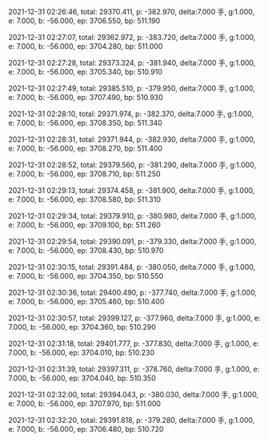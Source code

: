 2021-12-31 02:26:46, total: 29370.411, p: -382.970, delta:7.000 手, g:1.000, e: 7.000, b: -56.000, ep: 3706.550, bp: 511.190

2021-12-31 02:27:07, total: 29362.972, p: -383.720, delta:7.000 手, g:1.000, e: 7.000, b: -56.000, ep: 3704.280, bp: 511.000

2021-12-31 02:27:28, total: 29373.324, p: -381.940, delta:7.000 手, g:1.000, e: 7.000, b: -56.000, ep: 3705.340, bp: 510.910

2021-12-31 02:27:49, total: 29385.510, p: -379.950, delta:7.000 手, g:1.000, e: 7.000, b: -56.000, ep: 3707.490, bp: 510.930

2021-12-31 02:28:10, total: 29371.974, p: -382.370, delta:7.000 手, g:1.000, e: 7.000, b: -56.000, ep: 3708.350, bp: 511.340

2021-12-31 02:28:31, total: 29371.944, p: -382.930, delta:7.000 手, g:1.000, e: 7.000, b: -56.000, ep: 3708.270, bp: 511.400

2021-12-31 02:28:52, total: 29379.560, p: -381.290, delta:7.000 手, g:1.000, e: 7.000, b: -56.000, ep: 3708.710, bp: 511.250

2021-12-31 02:29:13, total: 29374.458, p: -381.900, delta:7.000 手, g:1.000, e: 7.000, b: -56.000, ep: 3708.580, bp: 511.310

2021-12-31 02:29:34, total: 29379.910, p: -380.980, delta:7.000 手, g:1.000, e: 7.000, b: -56.000, ep: 3709.100, bp: 511.260

2021-12-31 02:29:54, total: 29390.091, p: -379.330, delta:7.000 手, g:1.000, e: 7.000, b: -56.000, ep: 3708.430, bp: 510.970

2021-12-31 02:30:15, total: 29391.484, p: -380.050, delta:7.000 手, g:1.000, e: 7.000, b: -56.000, ep: 3704.350, bp: 510.550

2021-12-31 02:30:36, total: 29400.490, p: -377.740, delta:7.000 手, g:1.000, e: 7.000, b: -56.000, ep: 3705.460, bp: 510.400

2021-12-31 02:30:57, total: 29399.127, p: -377.960, delta:7.000 手, g:1.000, e: 7.000, b: -56.000, ep: 3704.360, bp: 510.290

2021-12-31 02:31:18, total: 29401.777, p: -377.830, delta:7.000 手, g:1.000, e: 7.000, b: -56.000, ep: 3704.010, bp: 510.230

2021-12-31 02:31:39, total: 29397.311, p: -378.760, delta:7.000 手, g:1.000, e: 7.000, b: -56.000, ep: 3704.040, bp: 510.350

2021-12-31 02:32:00, total: 29394.043, p: -380.030, delta:7.000 手, g:1.000, e: 7.000, b: -56.000, ep: 3707.970, bp: 511.000

2021-12-31 02:32:20, total: 29391.818, p: -379.280, delta:7.000 手, g:1.000, e: 7.000, b: -56.000, ep: 3706.480, bp: 510.720